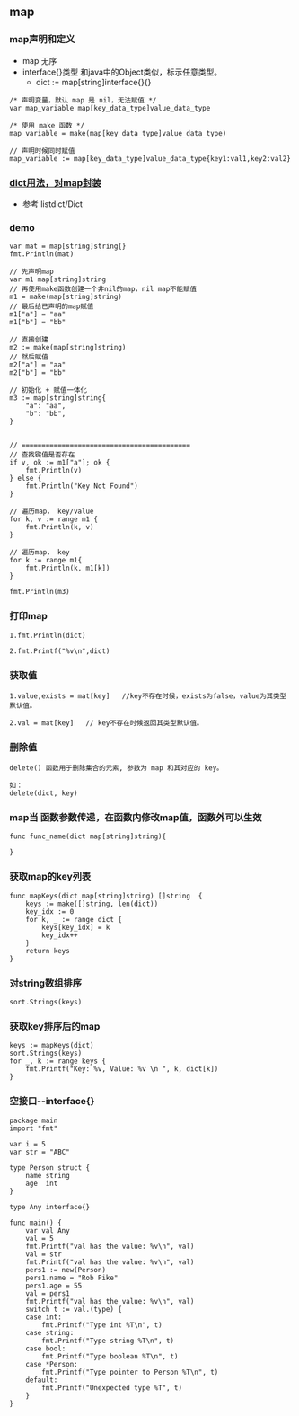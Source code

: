 
## map

### map声明和定义
* map 无序
* interface{}类型 和java中的Object类似，标示任意类型。
    * dict := map[string]interface{}{} 

```
/* 声明变量，默认 map 是 nil，无法赋值 */
var map_variable map[key_data_type]value_data_type

/* 使用 make 函数 */
map_variable = make(map[key_data_type]value_data_type)

// 声明时候同时赋值
map_variable := map[key_data_type]value_data_type{key1:val1,key2:val2}
```

### [dict用法，对map封装](https://github.com/gosimple/listdict/blob/master/dict.go)
* 参考 listdict/Dict

### demo
```
var mat = map[string]string{}
fmt.Println(mat)

// 先声明map
var m1 map[string]string
// 再使用make函数创建一个非nil的map，nil map不能赋值
m1 = make(map[string]string)
// 最后给已声明的map赋值
m1["a"] = "aa"
m1["b"] = "bb"

// 直接创建
m2 := make(map[string]string)
// 然后赋值
m2["a"] = "aa"
m2["b"] = "bb"

// 初始化 + 赋值一体化
m3 := map[string]string{
	"a": "aa",
	"b": "bb",
}


// ==========================================
// 查找键值是否存在
if v, ok := m1["a"]; ok {
	fmt.Println(v)
} else {
	fmt.Println("Key Not Found")
}

// 遍历map， key/value
for k, v := range m1 {
	fmt.Println(k, v)
}

// 遍历map， key
for k := range m1{
	fmt.Println(k, m1[k])
}
	
fmt.Println(m3)
```

### 打印map
```
1.fmt.Println(dict)

2.fmt.Printf("%v\n",dict)
```


### 获取值
```
1.value,exists = mat[key]   //key不存在时候，exists为false，value为其类型默认值。

2.val = mat[key]   // key不存在时候返回其类型默认值。
```

### 删除值 
```
delete() 函数用于删除集合的元素, 参数为 map 和其对应的 key。

如：
delete(dict, key)
```

### map当 函数参数传递，在函数内修改map值，函数外可以生效
```
func func_name(dict map[string]string){

}
```

### 获取map的key列表
```
func mapKeys(dict map[string]string) []string  {
	keys := make([]string, len(dict))
	key_idx := 0
	for k, _ := range dict {
		keys[key_idx] = k
		key_idx++
	}
	return keys
}
```

### 对string数组排序
```
sort.Strings(keys)
```

### 获取key排序后的map
```
keys := mapKeys(dict)
sort.Strings(keys)
for _, k := range keys {
	fmt.Printf("Key: %v, Value: %v \n ", k, dict[k])
}
```


### 空接口--interface{}
```
package main
import "fmt"

var i = 5
var str = "ABC"

type Person struct {
    name string
    age  int
}

type Any interface{}

func main() {
    var val Any
    val = 5
    fmt.Printf("val has the value: %v\n", val)
    val = str
    fmt.Printf("val has the value: %v\n", val)
    pers1 := new(Person)
    pers1.name = "Rob Pike"
    pers1.age = 55
    val = pers1
    fmt.Printf("val has the value: %v\n", val)
    switch t := val.(type) {
    case int:
        fmt.Printf("Type int %T\n", t)
    case string:
        fmt.Printf("Type string %T\n", t)
    case bool:
        fmt.Printf("Type boolean %T\n", t)
    case *Person:
        fmt.Printf("Type pointer to Person %T\n", t)
    default:
        fmt.Printf("Unexpected type %T", t)
    }
}
```